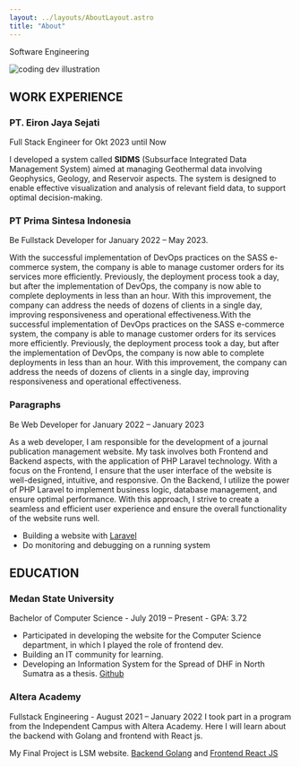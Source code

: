 ```yaml
---
layout: ../layouts/AboutLayout.astro
title: "About"
---
```


Software Engineering

<div>
  <img src="/assets/dev.svg" class="sm:w-1/2 mx-auto" alt="coding dev illustration">
</div>

## WORK EXPERIENCE

### PT. Eiron Jaya Sejati

Full Stack Engineer for Okt 2023 until Now

I developed a system called **SIDMS** (Subsurface Integrated Data Management System) aimed at managing Geothermal data involving Geophysics, Geology, and Reservoir aspects. The system is designed to enable effective visualization and analysis of relevant field data, to support optimal decision-making.

### PT Prima Sintesa Indonesia

Be Fullstack Developer for January 2022 – May 2023.

With the successful implementation of DevOps practices on the SASS e-commerce system, the company is able to manage customer orders for its services more efficiently. Previously, the deployment process took a day, but after the implementation of DevOps, the company is now able to complete deployments in less than an hour. With this improvement, the company can address the needs of dozens of clients in a single day, improving responsiveness and operational effectiveness.With the successful implementation of DevOps practices on the SASS e-commerce system, the company is able to manage customer orders for its services more efficiently. Previously, the deployment process took a day, but after the implementation of DevOps, the company is now able to complete deployments in less than an hour. With this improvement, the company can address the needs of dozens of clients in a single day, improving responsiveness and operational effectiveness.

### Paragraphs

Be Web Developer for January 2022 – January 2023

As a web developer, I am responsible for the development of a journal publication management website. My task involves both Frontend and Backend aspects, with the application of PHP Laravel technology. With a focus on the Frontend, I ensure that the user interface of the website is well-designed, intuitive, and responsive. On the Backend, I utilize the power of PHP Laravel to implement business logic, database management, and ensure optimal performance. With this approach, I strive to create a seamless and efficient user experience and ensure the overall functionality of the website runs well.

- Building a website with [Laravel](https://theparagraphs.org/)
- Do monitoring and debugging on a running system

## EDUCATION

### Medan State University

Bachelor of Computer Science - July 2019 – Present - GPA: 3.72

- Participated in developing the website for the Computer Science department, in which I played the role of frontend dev.
- Building an IT community for learning.
- Developing an Information System for the Spread of DHF in North Sumatra as a thesis. [Github](https://github.com/wahyunf354/sig-dbd-sumut)

### Altera Academy

Fullstack Engineering - August 2021 – January 2022
I took part in a program from the Independent Campus with Altera Academy. Here I will learn about the backend with Golang and frontend with React js.

My Final Project is LSM website. [Backend Golang](https://github.com/Kel-21-Alta/backend-profcourse) and [Frontend React JS](https://github.com/Kel-21-Alta/ProfCourse)
